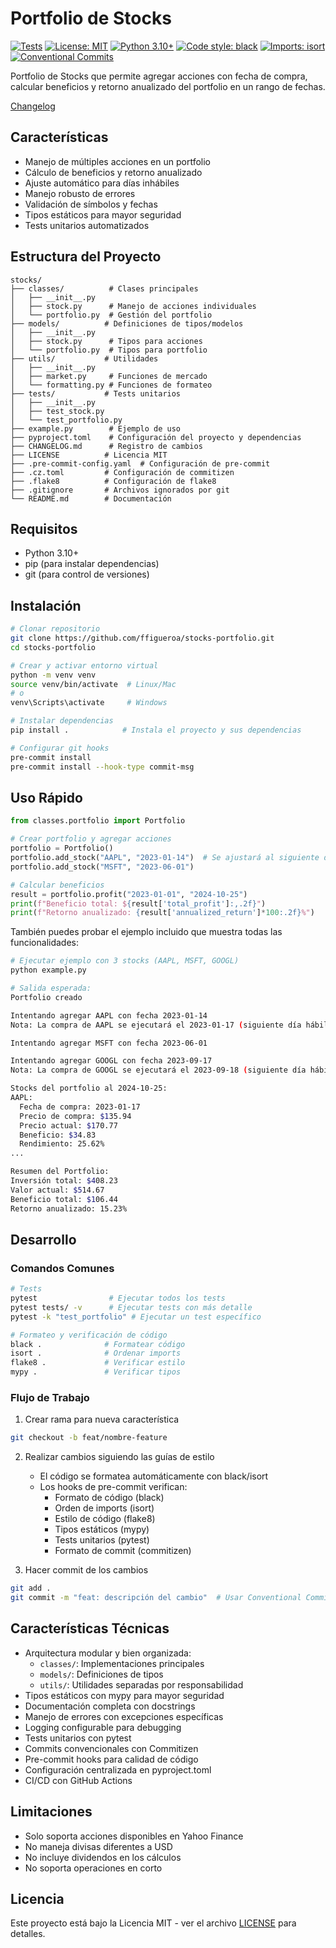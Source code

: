 # Portfolio de Stocks

[![Tests](https://github.com/ffigueroa/stocks-portfolio/actions/workflows/tests.yml/badge.svg)](https://github.com/ffigueroa/stocks-portfolio/actions/workflows/tests.yml)
[![License: MIT](https://img.shields.io/badge/License-MIT-yellow.svg)](https://opensource.org/licenses/MIT)
[![Python 3.10+](https://img.shields.io/badge/python-3.10+-blue.svg)](https://www.python.org/downloads/)
[![Code style: black](https://img.shields.io/badge/code%20style-black-000000.svg)](https://github.com/psf/black)
[![Imports: isort](https://img.shields.io/badge/%20imports-isort-%231674b1?style=flat&labelColor=ef8336)](https://pycqa.github.io/isort/)
[![Conventional Commits](https://img.shields.io/badge/Conventional%20Commits-1.0.0-%23FE5196?logo=conventionalcommits&logoColor=white)](https://conventionalcommits.org)

Portfolio de Stocks que permite agregar acciones con fecha de compra, calcular beneficios y retorno anualizado del portfolio en un rango de fechas.

[Changelog](CHANGELOG.md)

## Características

- Manejo de múltiples acciones en un portfolio
- Cálculo de beneficios y retorno anualizado
- Ajuste automático para días inhábiles
- Manejo robusto de errores
- Validación de símbolos y fechas
- Tipos estáticos para mayor seguridad
- Tests unitarios automatizados

## Estructura del Proyecto

```
stocks/
├── classes/          # Clases principales
│   ├── __init__.py
│   ├── stock.py      # Manejo de acciones individuales
│   └── portfolio.py  # Gestión del portfolio
├── models/          # Definiciones de tipos/modelos
│   ├── __init__.py
│   ├── stock.py      # Tipos para acciones
│   └── portfolio.py  # Tipos para portfolio
├── utils/           # Utilidades
│   ├── __init__.py
│   ├── market.py     # Funciones de mercado
│   └── formatting.py # Funciones de formateo
├── tests/           # Tests unitarios
│   ├── __init__.py
│   ├── test_stock.py
│   └── test_portfolio.py
├── example.py        # Ejemplo de uso
├── pyproject.toml    # Configuración del proyecto y dependencias
├── CHANGELOG.md      # Registro de cambios
├── LICENSE          # Licencia MIT
├── .pre-commit-config.yaml  # Configuración de pre-commit
├── .cz.toml         # Configuración de commitizen
├── .flake8          # Configuración de flake8
├── .gitignore       # Archivos ignorados por git
└── README.md        # Documentación
```

## Requisitos

- Python 3.10+
- pip (para instalar dependencias)
- git (para control de versiones)

## Instalación

```bash
# Clonar repositorio
git clone https://github.com/ffigueroa/stocks-portfolio.git
cd stocks-portfolio

# Crear y activar entorno virtual
python -m venv venv
source venv/bin/activate  # Linux/Mac
# o
venv\Scripts\activate     # Windows

# Instalar dependencias
pip install .            # Instala el proyecto y sus dependencias

# Configurar git hooks
pre-commit install
pre-commit install --hook-type commit-msg
```

## Uso Rápido

```python
from classes.portfolio import Portfolio

# Crear portfolio y agregar acciones
portfolio = Portfolio()
portfolio.add_stock("AAPL", "2023-01-14")  # Se ajustará al siguiente día hábil si es necesario
portfolio.add_stock("MSFT", "2023-06-01")

# Calcular beneficios
result = portfolio.profit("2023-01-01", "2024-10-25")
print(f"Beneficio total: ${result['total_profit']:,.2f}")
print(f"Retorno anualizado: {result['annualized_return']*100:.2f}%")
```

También puedes probar el ejemplo incluido que muestra todas las funcionalidades:

```bash
# Ejecutar ejemplo con 3 stocks (AAPL, MSFT, GOOGL)
python example.py

# Salida esperada:
Portfolio creado

Intentando agregar AAPL con fecha 2023-01-14
Nota: La compra de AAPL se ejecutará el 2023-01-17 (siguiente día hábil después de 2023-01-14)

Intentando agregar MSFT con fecha 2023-06-01

Intentando agregar GOOGL con fecha 2023-09-17
Nota: La compra de GOOGL se ejecutará el 2023-09-18 (siguiente día hábil después de 2023-09-17)

Stocks del portfolio al 2024-10-25:
AAPL:
  Fecha de compra: 2023-01-17
  Precio de compra: $135.94
  Precio actual: $170.77
  Beneficio: $34.83
  Rendimiento: 25.62%
...

Resumen del Portfolio:
Inversión total: $408.23
Valor actual: $514.67
Beneficio total: $106.44
Retorno anualizado: 15.23%
```

## Desarrollo

### Comandos Comunes

```bash
# Tests
pytest                # Ejecutar todos los tests
pytest tests/ -v      # Ejecutar tests con más detalle
pytest -k "test_portfolio" # Ejecutar un test específico

# Formateo y verificación de código
black .              # Formatear código
isort .              # Ordenar imports
flake8 .             # Verificar estilo
mypy .               # Verificar tipos

```

### Flujo de Trabajo

1. Crear rama para nueva característica
```bash
git checkout -b feat/nombre-feature
```

2. Realizar cambios siguiendo las guías de estilo
   - El código se formatea automáticamente con black/isort
   - Los hooks de pre-commit verifican:
     - Formato de código (black)
     - Orden de imports (isort)
     - Estilo de código (flake8)
     - Tipos estáticos (mypy)
     - Tests unitarios (pytest)
     - Formato de commit (commitizen)

3. Hacer commit de los cambios
```bash
git add .
git commit -m "feat: descripción del cambio"  # Usar Conventional Commits
```

## Características Técnicas

- Arquitectura modular y bien organizada:
  - `classes/`: Implementaciones principales
  - `models/`: Definiciones de tipos
  - `utils/`: Utilidades separadas por responsabilidad
- Tipos estáticos con mypy para mayor seguridad
- Documentación completa con docstrings
- Manejo de errores con excepciones específicas
- Logging configurable para debugging
- Tests unitarios con pytest
- Commits convencionales con Commitizen
- Pre-commit hooks para calidad de código
- Configuración centralizada en pyproject.toml
- CI/CD con GitHub Actions

## Limitaciones

- Solo soporta acciones disponibles en Yahoo Finance
- No maneja divisas diferentes a USD
- No incluye dividendos en los cálculos
- No soporta operaciones en corto

## Licencia

Este proyecto está bajo la Licencia MIT - ver el archivo [LICENSE](LICENSE) para detalles.
